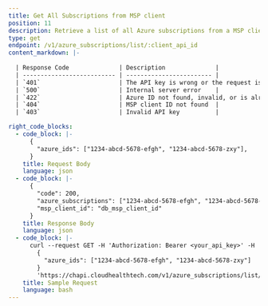 ```yaml
---
title: Get All Subscriptions from MSP client 
position: 11
description: Retrieve a list of all Azure subscriptions from a MSP client.
type: get
endpoint: /v1/azure_subscriptions/list/:client_api_id
content_markdown: |-
 
  | Response Code              | Description              |
  | -------------------------- | ------------------------ |
  | `401`                      | The API key is wrong or the request is not made by a partner |
  | `500`                      | Internal server error    |
  | `422`                      | Azure ID not found, invalid, or is already assigned |
  | `404`                      | MSP client ID not found  |
  | `403`                      | Invalid API key          |

right_code_blocks:
  - code_block: |-
      {
        "azure_ids": ["1234-abcd-5678-efgh", "1234-abcd-5678-zxy"],
      }
    title: Request Body
    language: json
  - code_block: |-
      {
        "code": 200,
        "azure_subscriptions": ["1234-abcd-5678-efgh", "1234-abcd-5678-zxy"],
        "msp_client_id": "db_msp_client_id"
      }
    title: Response Body
    language: json
  - code_block: |-
      curl --request GET -H 'Authorization: Bearer <your_api_key>' -H 'Content-Type: application/json' -d
        {
          "azure_ids": ["1234-abcd-5678-efgh", "1234-abcd-5678-zxy"]
        }
        'https://chapi.cloudhealthtech.com/v1/azure_subscriptions/list/<client_api_id>'
    title: Sample Request
    language: bash
---
```

